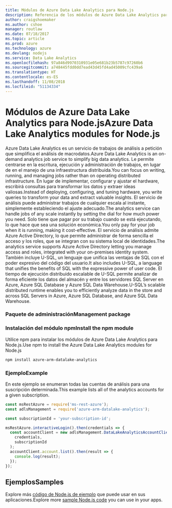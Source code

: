 ```yaml
---
title: Módulos de Azure Data Lake Analytics para Node.js
description: Referencia de los módulos de Azure Data Lake Analytics para Node.js
author: craigshoemaker
ms.author: cshoe
manager: routlaw
ms.date: 07/18/2017
ms.topic: article
ms.prod: azure
ms.technology: azure
ms.devlang: nodejs
ms.service: Data Lake Analytics
ms.openlocfilehash: 97a846d9970310931e05e681b23b5787c97260b6
ms.sourcegitcommit: a748445fdd0dd7ead43d45fd4ad45009cfc439a6
ms.translationtype: HT
ms.contentlocale: es-ES
ms.lasthandoff: 11/08/2018
ms.locfileid: "51134334"
---
```

# <a name="azure-data-lake-analytics-modules-for-nodejs"></a><span data-ttu-id="6c472-103">Módulos de Azure Data Lake Analytics para Node.js</span><span class="sxs-lookup"><span data-stu-id="6c472-103">Azure Data Lake Analytics modules for Node.js</span></span>

<span data-ttu-id="6c472-104">Azure Data Lake Analytics es un servicio de trabajos de análisis a petición que simplifica el análisis de macrodatos.</span><span class="sxs-lookup"><span data-stu-id="6c472-104">Azure Data Lake Analytics is an on-demand analytics job service to simplify big data analytics.</span></span> <span data-ttu-id="6c472-105">Le permite centrarse en la escritura, ejecución y administración de trabajos, en lugar de en el manejo de una infraestructura distribuida.</span><span class="sxs-lookup"><span data-stu-id="6c472-105">You can focus on writing, running, and managing jobs rather than on operating distributed infrastructure.</span></span> <span data-ttu-id="6c472-106">En lugar de implementar, configurar y ajustar el hardware, escribirá consultas para transformar los datos y extraer ideas valiosas.</span><span class="sxs-lookup"><span data-stu-id="6c472-106">Instead of deploying, configuring, and tuning hardware, you write queries to transform your data and extract valuable insights.</span></span> <span data-ttu-id="6c472-107">El servicio de análisis puede administrar trabajos de cualquier escala al instante, simplemente estableciendo el ajuste adecuado.</span><span class="sxs-lookup"><span data-stu-id="6c472-107">The analytics service can handle jobs of any scale instantly by setting the dial for how much power you need.</span></span> <span data-ttu-id="6c472-108">Solo tiene que pagar por su trabajo cuando se está ejecutando, lo que hace que sea una solución económica.</span><span class="sxs-lookup"><span data-stu-id="6c472-108">You only pay for your job when it is running, making it cost-effective.</span></span> <span data-ttu-id="6c472-109">El servicio de análisis admite Azure Active Directory, lo que permite administrar de forma sencilla el acceso y los roles, que se integran con su sistema local de identidades.</span><span class="sxs-lookup"><span data-stu-id="6c472-109">The analytics service supports Azure Active Directory letting you manage access and roles, integrated with your on-premises identity system.</span></span> <span data-ttu-id="6c472-110">También incluye U-SQL, un lenguaje que unifica las ventajas de SQL con el poder expresivo del código del usuario.</span><span class="sxs-lookup"><span data-stu-id="6c472-110">It also includes U-SQL, a language that unifies the benefits of SQL with the expressive power of user code.</span></span> <span data-ttu-id="6c472-111">El tiempo de ejecución distribuido escalable de U-SQL permite analizar de forma eficiente los datos del almacén y entre los servidores SQL Server en Azure, Azure SQL Database y Azure SQL Data Warehouse.</span><span class="sxs-lookup"><span data-stu-id="6c472-111">U-SQL’s scalable distributed runtime enables you to efficiently analyze data in the store and across SQL Servers in Azure, Azure SQL Database, and Azure SQL Data Warehouse.</span></span>

### <a name="management-package"></a><span data-ttu-id="6c472-112">Paquete de administración</span><span class="sxs-lookup"><span data-stu-id="6c472-112">Management package</span></span>

### <a name="install-the-npm-module"></a><span data-ttu-id="6c472-113">Instalación del módulo npm</span><span class="sxs-lookup"><span data-stu-id="6c472-113">Install the npm module</span></span>

<span data-ttu-id="6c472-114">Utilice npm para instalar los módulos de Azure Data Lake Analytics para Node.js.</span><span class="sxs-lookup"><span data-stu-id="6c472-114">Use npm to install the Azure Data Lake Analytics modules for Node.js</span></span>

```bash
npm install azure-arm-datalake-analytics
```

### <a name="example"></a><span data-ttu-id="6c472-115">Ejemplo</span><span class="sxs-lookup"><span data-stu-id="6c472-115">Example</span></span>

<span data-ttu-id="6c472-116">En este ejemplo se enumeran todas las cuentas de análisis para una suscripción determinada.</span><span class="sxs-lookup"><span data-stu-id="6c472-116">This example lists all of the analytics accounts for a given subscription.</span></span>

```javascript
const msRestAzure = require('ms-rest-azure');
const adlsManagement = require('azure-arm-datalake-analytics');

const subscriptionId = 'your-subscription-id';

msRestAzure.interactiveLogin().then(credentials => {
  const accountClient = new adlsManagement.DataLakeAnalyticsAccountClient(
    credentials,
    subscriptionId
  );
  accountClient.account.list().then(result => {
    console.log(result);
  });
});
```

## <a name="samples"></a><span data-ttu-id="6c472-117">Ejemplos</span><span class="sxs-lookup"><span data-stu-id="6c472-117">Samples</span></span>

<span data-ttu-id="6c472-118">Explore más [código de Node.js de ejemplo](https://azure.microsoft.com/resources/samples/?platform=nodejs) que puede usar en sus aplicaciones.</span><span class="sxs-lookup"><span data-stu-id="6c472-118">Explore more [sample Node.js code](https://azure.microsoft.com/resources/samples/?platform=nodejs) you can use in your apps.</span></span>
